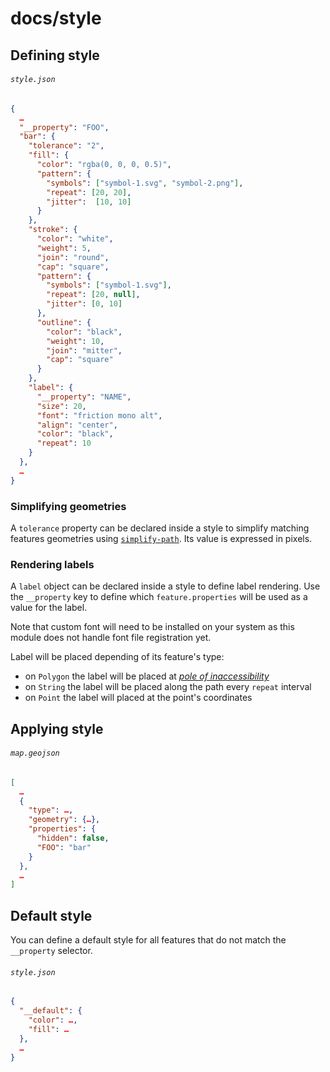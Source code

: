# docs/style

## Defining style

###### `style.json`
```json
{
  …
  "__property": "FOO",
  "bar": {
    "tolerance": "2",
    "fill": {
      "color": "rgba(0, 0, 0, 0.5)",
      "pattern": {
        "symbols": ["symbol-1.svg", "symbol-2.png"],
        "repeat": [20, 20],
        "jitter":  [10, 10]
      }
    },
    "stroke": {
      "color": "white",
      "weight": 5,
      "join": "round",
      "cap": "square",
      "pattern": {
        "symbols": ["symbol-1.svg"],
        "repeat": [20, null],
        "jitter": [0, 10]
      },
      "outline": {
        "color": "black",
        "weight": 10,
        "join": "mitter",
        "cap": "square"
      }
    },
    "label": {
      "__property": "NAME",
      "size": 20,
      "font": "friction mono alt",
      "align": "center",
      "color": "black",
      "repeat": 10
    }
  },
  …
}
```

### Simplifying geometries
A `tolerance` property can be declared inside a style to simplify matching features geometries using [`simplify-path`](https://github.com/mattdesl/simplify-path). Its value is expressed in pixels.


### Rendering labels
A `label` object can be declared inside a style to define label rendering. Use the `__property` key to define which `feature.properties` will be used as a value for the label.

Note that custom font will need to be installed on your system as this module does not handle font file registration yet.

Label will be placed depending of its feature's type:
- on `Polygon` the label will be placed at [_pole of inaccessibility_](https://github.com/mapbox/polylabel#polylabel-)
- on `String` the label will be placed along the path every `repeat` interval
- on `Point` the label will placed at the point's coordinates

## Applying style

###### `map.geojson`
```geojson
[
  …
  {
    "type": …,
    "geometry": {…},
    "properties": {
      "hidden": false,
      "FOO": "bar"
    }
  },
  …
]
```

## Default style
You can define a default style for all features that do not match the `__property` selector.

###### `style.json`

```json
{
  "__default": {
    "color": …,
    "fill": …
  },
  …
}
```
